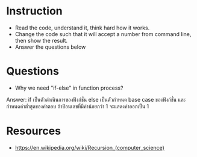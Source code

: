 ﻿# Instruction
* Read the code, understand it, think hard how it works.
* Change the code such that it will accept a number from command line, then show the result.
* Answer the questions below

# Questions
* Why we need "if-else" in function process?

Answer: if เป็นตัวดำเนินการของฟังก์ชั่น 
		else เป็นตัวกำหนด base case ของฟังก์ชั่น และกำหนดค่าต่ำสุดของคำตอบ ถ้าป้อนเลขที่มีค่าน้อยกว่า 1 จะแสดงค่าออกเป็น 1


# Resources
* https://en.wikipedia.org/wiki/Recursion_(computer_science)